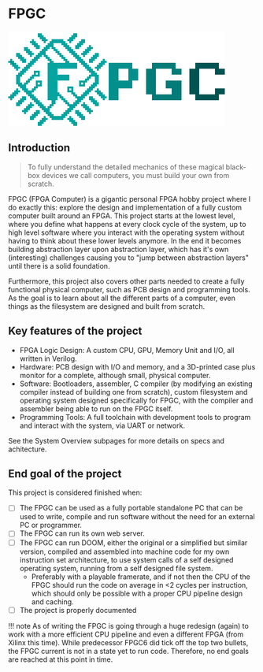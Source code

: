 # FPGC

![FPGC Logo](images/logo_big_alpha.png)

## Introduction

> To fully understand the detailed mechanics of these magical black-box devices we call computers, you must build your own from scratch.

FPGC (FPGA Computer) is a gigantic personal FPGA hobby project where I do exactly this: explore the design and implementation of a fully custom computer built around an FPGA. This project starts at the lowest level, where you define what happens at every clock cycle of the system, up to high level software where you interact with the operating system without having to think about these lower levels anymore. In the end it becomes building abstraction layer upon abstraction layer, which has it's own (interesting) challenges causing you to "jump between abstraction layers" until there is a solid foundation.

Furthermore, this project also covers other parts needed to create a fully functional physical computer, such as PCB design and programming tools. As the goal is to learn about all the different parts of a computer, even things as the filesystem are designed and built from scratch.

## Key features of the project

- FPGA Logic Design: A custom CPU, GPU, Memory Unit and I/O, all written in Verilog.
- Hardware: PCB design with I/O and memory, and a 3D-printed case plus monitor for a complete, although small, physical computer.
- Software: Bootloaders, assembler, C compiler (by modifying an existing compiler instead of building one from scratch), custom filesystem and operating system designed specifically for FPGC, with the compiler and assembler being able to run on the FPGC itself.
- Programming Tools: A full toolchain with development tools to program and interact with the system, via UART or network.

See the System Overview subpages for more details on specs and achitecture.

## End goal of the project

This project is considered finished when:

- [ ] The FPGC can be used as a fully portable standalone PC that can be used to write, compile and run software without the need for an external PC or programmer.
- [ ] The FPGC can run its own web server.
- [ ] The FPGC can run DOOM, either the original or a simplified but similar version, compiled and assembled into machine code for my own instruction set architecture, to use system calls of a self designed operating system, running from a self designed file system. 
    - Preferably with a playable framerate, and if not then the CPU of the FPGC should run the code on average in <2 cycles per instruction, which should only be possible with a proper CPU pipeline design and caching.
- [ ] The project is properly documented

!!! note
    As of writing the FPGC is going through a huge redesign (again) to work with a more efficient CPU pipeline and even a different FPGA (from Xilinx this time). While predecessor FPGC6 did tick off the top two bullets, the FPGC current is not in a state yet to run code. Therefore, no end goals are reached at this point in time.
